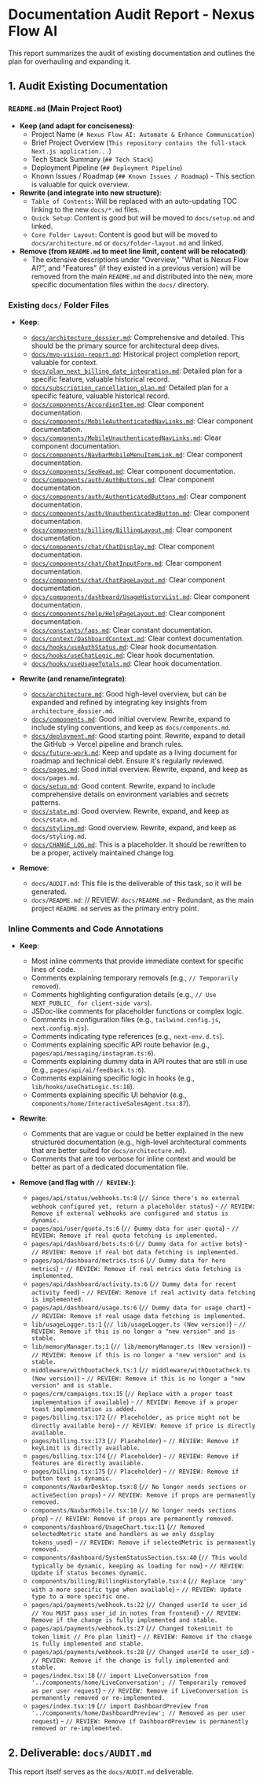 # Documentation Audit Report - Nexus Flow AI

This report summarizes the audit of existing documentation and outlines the plan for overhauling and expanding it.

## 1. Audit Existing Documentation

### `README.md` (Main Project Root)

*   **Keep (and adapt for conciseness)**:
    *   Project Name (`# Nexus Flow AI: Automate & Enhance Communication`)
    *   Brief Project Overview (`This repository contains the full-stack Next.js application...`)
    *   Tech Stack Summary (`## Tech Stack`)
    *   Deployment Pipeline (`## Deployment Pipeline`)
    *   Known Issues / Roadmap (`## Known Issues / Roadmap`) - This section is valuable for quick overview.
*   **Rewrite (and integrate into new structure)**:
    *   `Table of Contents`: Will be replaced with an auto-updating TOC linking to the new `docs/*.md` files.
    *   `Quick Setup`: Content is good but will be moved to `docs/setup.md` and linked.
    *   `Core Folder Layout`: Content is good but will be moved to `docs/architecture.md` or `docs/folder-layout.md` and linked.
*   **Remove (from `README.md` to meet line limit, content will be relocated)**:
    *   The extensive descriptions under "Overview," "What is Nexus Flow AI?", and "Features" (if they existed in a previous version) will be removed from the main `README.md` and distributed into the new, more specific documentation files within the `docs/` directory.

### Existing `docs/` Folder Files

*   **Keep**:
    *   [`docs/architecture_dossier.md`](docs/architecture_dossier.md): Comprehensive and detailed. This should be the primary source for architectural deep dives.
    *   [`docs/mvp-vision-report.md`](docs/mvp-vision-report.md): Historical project completion report, valuable for context.
    *   [`docs/plan_next_billing_date_integration.md`](docs/plan_next_billing_date_integration.md): Detailed plan for a specific feature, valuable historical record.
    *   [`docs/subscription_cancellation_plan.md`](docs/subscription_cancellation_plan.md): Detailed plan for a specific feature, valuable historical record.
    *   [`docs/components/AccordionItem.md`](docs/components/AccordionItem.md): Clear component documentation.
    *   [`docs/components/MobileAuthenticatedNavLinks.md`](docs/components/MobileAuthenticatedNavLinks.md): Clear component documentation.
    *   [`docs/components/MobileUnauthenticatedNavLinks.md`](docs/components/MobileUnauthenticatedNavLinks.md): Clear component documentation.
    *   [`docs/components/NavbarMobileMenuItemLink.md`](docs/components/NavbarMobileMenuItemLink.md): Clear component documentation.
    *   [`docs/components/SeoHead.md`](docs/components/SeoHead.md): Clear component documentation.
    *   [`docs/components/auth/AuthButtons.md`](docs/components/auth/AuthButtons.md): Clear component documentation.
    *   [`docs/components/auth/AuthenticatedButtons.md`](docs/components/auth/AuthenticatedButtons.md): Clear component documentation.
    *   [`docs/components/auth/UnauthenticatedButton.md`](docs/components/auth/UnauthenticatedButton.md): Clear component documentation.
    *   [`docs/components/billing/BillingLayout.md`](docs/components/billing/BillingLayout.md): Clear component documentation.
    *   [`docs/components/chat/ChatDisplay.md`](docs/components/chat/ChatDisplay.md): Clear component documentation.
    *   [`docs/components/chat/ChatInputForm.md`](docs/components/chat/ChatInputForm.md): Clear component documentation.
    *   [`docs/components/chat/ChatPageLayout.md`](docs/components/chat/ChatPageLayout.md): Clear component documentation.
    *   [`docs/components/dashboard/UsageHistoryList.md`](docs/components/dashboard/UsageHistoryList.md): Clear component documentation.
    *   [`docs/components/help/HelpPageLayout.md`](docs/components/help/HelpPageLayout.md): Clear component documentation.
    *   [`docs/constants/faqs.md`](docs/constants/faqs.md): Clear constant documentation.
    *   [`docs/context/DashboardContext.md`](docs/context/DashboardContext.md): Clear context documentation.
    *   [`docs/hooks/useAuthStatus.md`](docs/hooks/useAuthStatus.md): Clear hook documentation.
    *   [`docs/hooks/useChatLogic.md`](docs/hooks/useChatLogic.md): Clear hook documentation.
    *   [`docs/hooks/useUsageTotals.md`](docs/hooks/useUsageTotals.md): Clear hook documentation.

*   **Rewrite (and rename/integrate)**:
    *   [`docs/architecture.md`](docs/architecture.md): Good high-level overview, but can be expanded and refined by integrating key insights from `architecture_dossier.md`.
    *   [`docs/components.md`](docs/components.md): Good initial overview. Rewrite, expand to include styling conventions, and keep as `docs/components.md`.
    *   [`docs/deployment.md`](docs/deployment.md): Good starting point. Rewrite, expand to detail the GitHub → Vercel pipeline and branch rules.
    *   [`docs/future-work.md`](docs/future-work.md): Keep and update as a living document for roadmap and technical debt. Ensure it's regularly reviewed.
    *   [`docs/pages.md`](docs/pages.md): Good initial overview. Rewrite, expand, and keep as `docs/pages.md`.
    *   [`docs/setup.md`](docs/setup.md): Good content. Rewrite, expand to include comprehensive details on environment variables and secrets patterns.
    *   [`docs/state.md`](docs/state.md): Good overview. Rewrite, expand, and keep as `docs/state.md`.
    *   [`docs/styling.md`](docs/styling.md): Good overview. Rewrite, expand, and keep as `docs/styling.md`.
    *   [`docs/CHANGE_LOG.md`](docs/CHANGE_LOG.md): This is a placeholder. It should be rewritten to be a proper, actively maintained change log.

*   **Remove**:
    *   `docs/AUDIT.md`: This file is the deliverable of this task, so it will be generated.
    *   `docs/README.md`: // REVIEW: `docs/README.md` - Redundant, as the main project `README.md` serves as the primary entry point.

### Inline Comments and Code Annotations

*   **Keep**:
    *   Most inline comments that provide immediate context for specific lines of code.
    *   Comments explaining temporary removals (e.g., `// Temporarily removed`).
    *   Comments highlighting configuration details (e.g., `// Use NEXT_PUBLIC_ for client-side vars`).
    *   JSDoc-like comments for placeholder functions or complex logic.
    *   Comments in configuration files (e.g., `tailwind.config.js`, `next.config.mjs`).
    *   Comments indicating type references (e.g., `next-env.d.ts`).
    *   Comments explaining specific API route behavior (e.g., `pages/api/messaging/instagram.ts:6`).
    *   Comments explaining dummy data in API routes that are still in use (e.g., `pages/api/ai/feedback.ts:6`).
    *   Comments explaining specific logic in hooks (e.g., `lib/hooks/useChatLogic.ts:18`).
    *   Comments explaining specific UI behavior (e.g., `components/home/InteractiveSalesAgent.tsx:87`).

*   **Rewrite**:
    *   Comments that are vague or could be better explained in the new structured documentation (e.g., high-level architectural comments that are better suited for `docs/architecture.md`).
    *   Comments that are too verbose for inline context and would be better as part of a dedicated documentation file.

*   **Remove (and flag with `// REVIEW:`)**:
    *   `pages/api/status/webhooks.ts:8` (`// Since there's no external webhook configured yet, return a placeholder status`) - `// REVIEW: Remove if external webhooks are configured and status is dynamic.`
    *   `pages/api/user/quota.ts:6` (`// Dummy data for user quota`) - `// REVIEW: Remove if real quota fetching is implemented.`
    *   `pages/api/dashboard/bots.ts:6` (`// Dummy data for active bots`) - `// REVIEW: Remove if real bot data fetching is implemented.`
    *   `pages/api/dashboard/metrics.ts:6` (`// Dummy data for hero metrics`) - `// REVIEW: Remove if real metrics data fetching is implemented.`
    *   `pages/api/dashboard/activity.ts:6` (`// Dummy data for recent activity feed`) - `// REVIEW: Remove if real activity data fetching is implemented.`
    *   `pages/api/dashboard/usage.ts:6` (`// Dummy data for usage chart`) - `// REVIEW: Remove if real usage data fetching is implemented.`
    *   `lib/usageLogger.ts:1` (`// lib/usageLogger.ts (New version)`) - `// REVIEW: Remove if this is no longer a "new version" and is stable.`
    *   `lib/memoryManager.ts:1` (`// lib/memoryManager.ts (New version)`) - `// REVIEW: Remove if this is no longer a "new version" and is stable.`
    *   `middleware/withQuotaCheck.ts:1` (`// middleware/withQuotaCheck.ts (New version)`) - `// REVIEW: Remove if this is no longer a "new version" and is stable.`
    *   `pages/crm/campaigns.tsx:15` (`// Replace with a proper toast implementation if available`) - `// REVIEW: Remove if a proper toast implementation is added.`
    *   `pages/billing.tsx:172` (`// Placeholder, as price might not be directly available here`) - `// REVIEW: Remove if price is directly available.`
    *   `pages/billing.tsx:173` (`// Placeholder`) - `// REVIEW: Remove if keyLimit is directly available.`
    *   `pages/billing.tsx:174` (`// Placeholder`) - `// REVIEW: Remove if features are directly available.`
    *   `pages/billing.tsx:175` (`// Placeholder`) - `// REVIEW: Remove if button text is dynamic.`
    *   `components/NavbarDesktop.tsx:8` (`// No longer needs sections or activeSection props`) - `// REVIEW: Remove if props are permanently removed.`
    *   `components/NavbarMobile.tsx:10` (`// No longer needs sections prop`) - `// REVIEW: Remove if props are permanently removed.`
    *   `components/dashboard/UsageChart.tsx:11` (`// Removed selectedMetric state and handlers as we only display tokens_used`) - `// REVIEW: Remove if selectedMetric is permanently removed.`
    *   `components/dashboard/SystemStatusSection.tsx:40` (`// This would typically be dynamic, keeping as loading for now`) - `// REVIEW: Update if status becomes dynamic.`
    *   `components/billing/BillingHistoryTable.tsx:4` (`// Replace 'any' with a more specific type when available`) - `// REVIEW: Update type to a more specific one.`
    *   `pages/api/payments/webhook.ts:22` (`// Changed userId to user_id // You MUST pass user_id in notes from frontend`) - `// REVIEW: Remove if the change is fully implemented and stable.`
    *   `pages/api/payments/webhook.ts:27` (`// Changed tokenLimit to token_limit // Pro plan limit`) - `// REVIEW: Remove if the change is fully implemented and stable.`
    *   `pages/api/payments/webhook.ts:28` (`// Changed userId to user_id`) - `// REVIEW: Remove if the change is fully implemented and stable.`
    *   `pages/index.tsx:18` (`// import LiveConversation from '../components/home/LiveConversation'; // Temporarily removed as per user request`) - `// REVIEW: Remove if LiveConversation is permanently removed or re-implemented.`
    *   `pages/index.tsx:19` (`// import DashboardPreview from '../components/home/DashboardPreview'; // Removed as per user request`) - `// REVIEW: Remove if DashboardPreview is permanently removed or re-implemented.`

## 2. Deliverable: `docs/AUDIT.md`

This report itself serves as the `docs/AUDIT.md` deliverable.